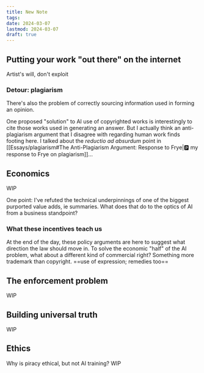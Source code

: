 ```yaml
---
title: New Note
tags: 
date: 2024-03-07
lastmod: 2024-03-07
draft: true
---
```

## Putting your work "out there" on the internet
Artist's will, don't exploit
### Detour: plagiarism
There's also the problem of correctly sourcing information used in forming an opinion.

One proposed "solution" to AI use of copyrighted works is interestingly to cite those works used in generating an answer. But I actually think an anti-plagiarism argument that I disagree with regarding human work finds footing here. I talked about the *reductio ad absurdum* point in [[Essays/plagiarism#The Anti-Plagiarism Argument: Response to Frye|🅿️ my response to Frye on plagiarism]]...
## Economics
WIP

One point: I've refuted the technical underpinnings of one of the biggest purported value adds, ie summaries. What does that do to the optics of AI from a business standpoint?

### What these incentives teach us
At the end of the day, these policy arguments are here to suggest what direction the law should move in. To solve the economic "half" of the AI problem, what about a different kind of commercial right? Something more trademark than copyright. ==use of expression; remedies too==
## The enforcement problem
WIP
## Building universal truth
WIP
## Ethics
Why is piracy ethical, but not AI training?
WIP